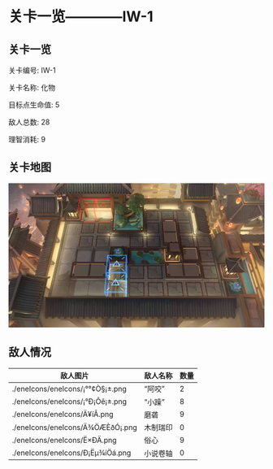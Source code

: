 # 关卡一览————IW-1


## 关卡一览

关卡编号: IW-1

关卡名称: 化物

目标点生命值: 5

敌人总数: 28

理智消耗: 9


## 关卡地图
![IW-1](./oprMap/IW-1.png)

## 敌人情况

| 敌人图片 | 敌人名称 | 数量  |
|---------|-----|-----|
| ./eneIcons/eneIcons/¡°°¢Ò§¡±.png| “阿咬”  |   2  |
| ./eneIcons/eneIcons/¡°Ð¡Ôê¡±.png| “小躁”  |   8  |
| ./eneIcons/eneIcons/Ä¥íÃ.png| 磨砻  |   9  |
| ./eneIcons/eneIcons/Ä¾ÖÆÈðÓ¡.png| 木制瑞印  |   0  |
| ./eneIcons/eneIcons/Ë×ÐÄ.png| 俗心  |   9  |
| ./eneIcons/eneIcons/Ð¡Ëµ¾íÖá.png| 小说卷轴  |   0  |
